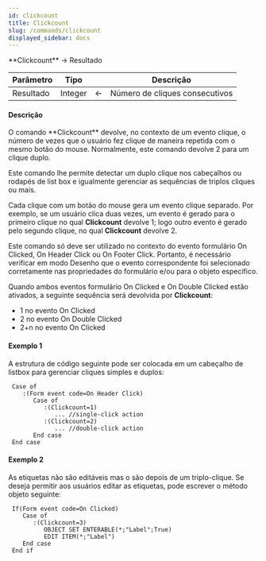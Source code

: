 ```yaml
---
id: clickcount
title: Clickcount
slug: /commands/clickcount
displayed_sidebar: docs
---
```


<!--REF #_command_.Clickcount.Syntax-->**Clickcount**  -> Resultado<!-- END REF-->
<!--REF #_command_.Clickcount.Params-->
| Parâmetro | Tipo |  | Descrição |
| --- | --- | --- | --- |
| Resultado | Integer | &larr; | Número de cliques consecutivos |

<!-- END REF-->

#### Descrição 

<!--REF #_command_.Clickcount.Summary-->O comando **Clickcount** devolve, no contexto de um evento clique, o número de vezes que o usuário fez clique de maneira repetida com o mesmo botão do mouse.<!-- END REF--> Normalmente, este comando devolve 2 para um clique duplo. 

Este comando lhe permite detectar um duplo clique nos cabeçalhos ou rodapés de list box e igualmente gerenciar as sequências de triplos cliques ou mais.

Cada clique com um botão do mouse gera um evento clique separado. Por exemplo, se um usuário clica duas vezes, um evento é gerado para o primeiro clique no qual **Clickcount** devolve 1; logo outro evento é gerado pelo segundo clique, no qual **Clickcount** devolve 2.

Este comando só deve ser utilizado no contexto do evento formulário On Clicked, On Header Click ou On Footer Click. Portanto, é necessário verificar em modo Desenho que o evento correspondente foi selecionado corretamente nas propriedades do formulário e/ou para o objeto específico.

Quando ambos eventos formulário On Clicked e On Double Clicked estão ativados, a seguinte sequência será devolvida por **Clickcount**:

* 1 no evento On Clicked
* 2 no evento On Double Clicked
* 2+n no evento On Clicked

#### Exemplo 1 

A estrutura de código seguinte pode ser colocada em um cabeçalho de listbox para gerenciar cliques simples e duplos:

```4d
 Case of
    :(Form event code=On Header Click)
       Case of
          :(Clickcount=1)
             ... //single-click action
          :(Clickcount=2)
             ... //double-click action
       End case
 End case
```

#### Exemplo 2 

As etiquetas não são editáveis mas o são depois de um triplo-clique. Se deseja permitir aos usuários editar as etiquetas, pode escrever o método objeto seguinte:

```4d
 If(Form event code=On Clicked)
    Case of
       :(Clickcount=3)
          OBJECT SET ENTERABLE(*;"Label";True)
          EDIT ITEM(*;"Label")
    End case
 End if
```
